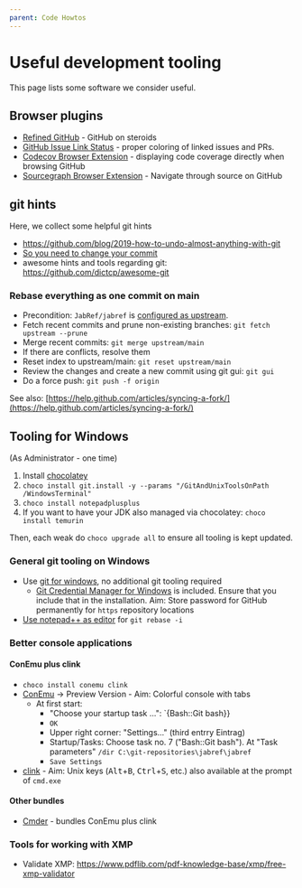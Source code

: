 ```yaml
---
parent: Code Howtos
---
```

# Useful development tooling

This page lists some software we consider useful.

## Browser plugins

* [Refined GitHub](https://github.com/sindresorhus/refined-github) - GitHub on steroids
* [GitHub Issue Link Status](https://github.com/fregante/github-issue-link-status) - proper coloring of linked issues and PRs.
* [Codecov Browser Extension](https://github.com/codecov/browser-extension) - displaying code coverage directly when browsing GitHub
* [Sourcegraph Browser Extension](https://sourcegraph.com/docs/integration/browser_extension) - Navigate through source on GitHub

## git hints

Here, we collect some helpful git hints

* <https://github.com/blog/2019-how-to-undo-almost-anything-with-git>
* [So you need to change your commit](https://github.com/RichardLitt/knowledge/blob/master/github/amending-a-commit-guide.md#so-you-need-to-change-your-commit)
* awesome hints and tools regarding git: <https://github.com/dictcp/awesome-git>

### Rebase everything as one commit on main

* Precondition: `JabRef/jabref` is [configured as upstream](https://help.github.com/articles/configuring-a-remote-for-a-fork/).
* Fetch recent commits and prune non-existing branches: `git fetch upstream --prune`
* Merge recent commits: `git merge upstream/main`
* If there are conflicts, resolve them
* Reset index to upstream/main: `git reset upstream/main`
* Review the changes and create a new commit using git gui: `git gui`
* Do a force push: `git push -f origin`

See also: [https://help.github.com/articles/syncing-a-fork/](https://help.github.com/articles/syncing-a-fork/)

## Tooling for Windows

(As Administrator - one time)

1. Install [chocolatey](https://chocolatey.org)
2. `choco install git.install -y --params "/GitAndUnixToolsOnPath /WindowsTerminal"`
3. `choco install notepadplusplus`
4. If you want to have your JDK also managed via chocolatey: `choco install temurin`

Then, each weak do `choco upgrade all` to ensure all tooling is kept updated.

### General git tooling on Windows

* Use [git for windows](https://git-for-windows.github.io), no additional git tooling required
  * [Git Credential Manager for Windows](https://github.com/Microsoft/Git-Credential-Manager-for-Windows) is included. Ensure that you include that in the installation. Aim: Store password for GitHub permanently for `https` repository locations
* [Use notepad++ as editor](http://stackoverflow.com/a/2486342/873282) for `git rebase -i`

### Better console applications

#### ConEmu plus clink

* `choco install conemu clink`
* [ConEmu](http://conemu.github.io) -> Preview Version - Aim: Colorful console with tabs
  * At first start:
    * "Choose your startup task ...": \`{Bash::Git bash\}}
    * `OK`
    * Upper right corner: "Settings..." (third entrry Eintrag)
    * Startup/Tasks: Choose task no. 7 ("Bash::Git bash"). At "Task parameters" `/dir C:\git-repositories\jabref\jabref`
    * `Save Settings`
* [clink](http://mridgers.github.io/clink/) - Aim: Unix keys (<kbd>Alt</kbd>+<kbd>B</kbd>, <kbd>Ctrl</kbd>+<kbd>S</kbd>, etc.) also available at the prompt of `cmd.exe`

#### Other bundles

* [Cmder](https://cmder.app/) - bundles ConEmu plus clink

### Tools for working with XMP

* Validate XMP: <https://www.pdflib.com/pdf-knowledge-base/xmp/free-xmp-validator>
